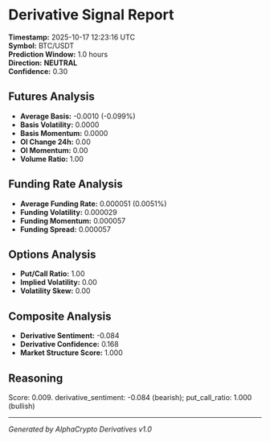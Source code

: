 # Derivative Signal Report

**Timestamp:** 2025-10-17 12:23:16 UTC  
**Symbol:** BTC/USDT  
**Prediction Window:** 1.0 hours  
**Direction:** **NEUTRAL**  
**Confidence:** 0.30

## Futures Analysis
- **Average Basis:** -0.0010 (-0.099%)
- **Basis Volatility:** 0.0000
- **Basis Momentum:** 0.0000
- **OI Change 24h:** 0.00
- **OI Momentum:** 0.00
- **Volume Ratio:** 1.00

## Funding Rate Analysis
- **Average Funding Rate:** 0.000051 (0.0051%)
- **Funding Volatility:** 0.000029
- **Funding Momentum:** 0.000057
- **Funding Spread:** 0.000057

## Options Analysis
- **Put/Call Ratio:** 1.00
- **Implied Volatility:** 0.00
- **Volatility Skew:** 0.00

## Composite Analysis
- **Derivative Sentiment:** -0.084
- **Derivative Confidence:** 0.168
- **Market Structure Score:** 1.000

## Reasoning
Score: 0.009. derivative_sentiment: -0.084 (bearish); put_call_ratio: 1.000 (bullish)

---
*Generated by AlphaCrypto Derivatives v1.0*
